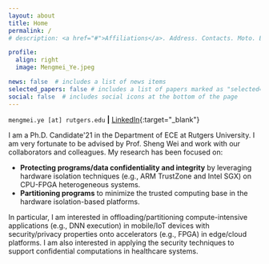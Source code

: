 ```yaml
---
layout: about
title: Home
permalink: /
# description: <a href="#">Affiliations</a>. Address. Contacts. Moto. Etc.

profile:
  align: right
  image: Mengmei_Ye.jpeg

news: false  # includes a list of news items
selected_papers: false # includes a list of papers marked as "selected={true}"
social: false  # includes social icons at the bottom of the page
---
```


`mengmei.ye [at] rutgers.edu` <b>|</b> [LinkedIn](https://www.linkedin.com/in/mengmei-ye/){:target="_blank"}

I am a Ph.D. Candidate'21 in the Department of ECE at Rutgers University. I am very fortunate to be advised by Prof. Sheng Wei and work with our collaborators and colleagues. My research has been focused on: 
- <b>Protecting programs/data confidentiality and integrity</b> by leveraging hardware isolation techniques (e.g., ARM TrustZone and Intel SGX) on CPU-FPGA heterogeneous systems.
- <b>Partitioning programs</b> to minimize the trusted computing base in the hardware isolation-based platforms. 

In particular, I am interested in offloading/partitioning compute-intensive applications (e.g., DNN execution) in mobile/IoT devices with security/privacy properties onto accelerators (e.g., FPGA) in edge/cloud platforms. I am also interested in applying the security techniques to support confidential computations in healthcare systems.